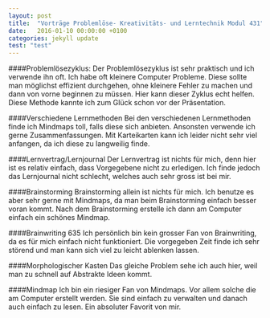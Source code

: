 ```yaml
---
layout: post
title:  "Vorträge Problemlöse- Kreativitäts- und Lerntechnik Modul 431"
date:   2016-01-10 00:00:00 +0100
categories: jekyll update
test: "test"
---
```

####Problemlösezyklus: 
Der Problemlösezyklus ist sehr praktisch und ich verwende ihn oft. Ich habe oft kleinere Computer Probleme. Diese sollte man möglichst effizient durchgehen, ohne kleinere Fehler zu machen und dann von vorne beginnen zu müssen.
Hier kann dieser Zyklus echt helfen. Diese Methode kannte ich zum Glück schon vor der Präsentation.

####Verschiedene Lernmethoden
Bei den verschiedenen Lernmethoden finde ich Mindmaps toll, falls diese sich anbieten. Ansonsten verwende ich gerne Zusammenfassungen. Mit Karteikarten kann ich leider nicht sehr viel anfangen, da ich diese zu langweilig finde.

####Lernvertrag/Lernjournal
Der Lernvertrag ist nichts für mich, denn hier ist es relativ einfach, dass Vorgegebene nicht zu erledigen. Ich finde jedoch das Lernjournal nicht schlecht, welches auch sehr gross ist bei mir.

####Brainstorming
Brainstorming allein ist nichts für mich. Ich benutze es aber sehr gerne mit Mindmaps, da man beim Brainstorming einfach besser voran kommt. Nach dem Brainstorming erstelle ich dann am Computer einfach ein schönes Mindmap.

####Brainwriting 635
Ich persönlich bin kein grosser Fan von Brainwriting, da es für mich einfach nicht funktioniert. Die vorgegeben Zeit finde ich sehr störend und man kann sich viel zu leicht ablenken lassen.

####Morphologischer Kasten
Das gleiche Problem sehe ich auch hier, weil man zu schnell auf Abstrakte Ideen kommt.

####Mindmap
Ich bin ein riesiger Fan von Mindmaps. Vor allem solche die am Computer erstellt werden. Sie sind einfach zu verwalten und danach auch einfach zu lesen. Ein absoluter Favorit von mir. 